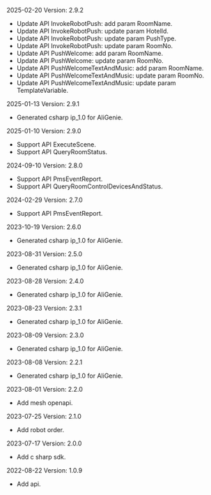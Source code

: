2025-02-20 Version: 2.9.2
- Update API InvokeRobotPush: add param RoomName.
- Update API InvokeRobotPush: update param HotelId.
- Update API InvokeRobotPush: update param PushType.
- Update API InvokeRobotPush: update param RoomNo.
- Update API PushWelcome: add param RoomName.
- Update API PushWelcome: update param RoomNo.
- Update API PushWelcomeTextAndMusic: add param RoomName.
- Update API PushWelcomeTextAndMusic: update param RoomNo.
- Update API PushWelcomeTextAndMusic: update param TemplateVariable.


2025-01-13 Version: 2.9.1
- Generated csharp ip_1.0 for AliGenie.

2025-01-10 Version: 2.9.0
- Support API ExecuteScene.
- Support API QueryRoomStatus.


2024-09-10 Version: 2.8.0
- Support API PmsEventReport.
- Support API QueryRoomControlDevicesAndStatus.


2024-02-29 Version: 2.7.0
- Support API PmsEventReport.


2023-10-19 Version: 2.6.0
- Generated csharp ip_1.0 for AliGenie.

2023-08-31 Version: 2.5.0
- Generated csharp ip_1.0 for AliGenie.

2023-08-28 Version: 2.4.0
- Generated csharp ip_1.0 for AliGenie.

2023-08-23 Version: 2.3.1
- Generated csharp ip_1.0 for AliGenie.

2023-08-09 Version: 2.3.0
- Generated csharp ip_1.0 for AliGenie.

2023-08-08 Version: 2.2.1
- Generated csharp ip_1.0 for AliGenie.

2023-08-01 Version: 2.2.0
- Add mesh openapi.

2023-07-25 Version: 2.1.0
- Add robot order.

2023-07-17 Version: 2.0.0
- Add c sharp sdk.

2022-08-22 Version: 1.0.9
- Add api.


